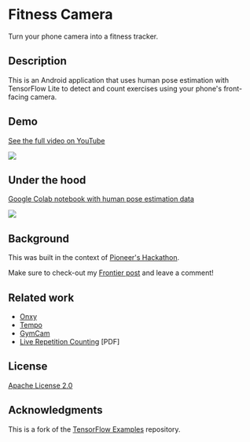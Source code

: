 # Fitness Camera

Turn your phone camera into a fitness tracker.

## Description

This is an Android application that uses human pose estimation with TensorFlow Lite to detect and count exercises using your phone's front-facing camera.

## Demo

[See the full video on YouTube](https://www.youtube.com/watch?v=Jdan-ZHiL6I)

![](https://i.imgur.com/ej0EFiG.gif)

## Under the hood

[Google Colab notebook with human pose estimation data](https://colab.research.google.com/drive/1OHTsNyr3Ry_bSw8dT9s77BZsXHe7i8HR#scrollTo=uIbljMew7Wje)

![](https://i.imgur.com/PYanU09.png)

## Background

This was built in the context of [Pioneer's Hackathon](https://pioneer.app/hackathon).

Make sure to check-out my [Frontier post](https://frontier.pioneer.app/posts/135-fitness-camera) and leave a comment!

## Related work

* [Onxy](https://www.onyx.fit/)
* [Tempo](https://tempo.fit/product)
* [GymCam](https://www.cmu.edu/news/stories/archives/2019/september/gymcam.html)
* [Live Repetition Counting](https://www.cs.tau.ac.il/~wolf/papers/repcounticcv.pdf) [PDF]

## License

[Apache License 2.0](LICENSE)

## Acknowledgments

This is a fork of the [TensorFlow Examples](https://github.com/tensorflow/examples) repository.
